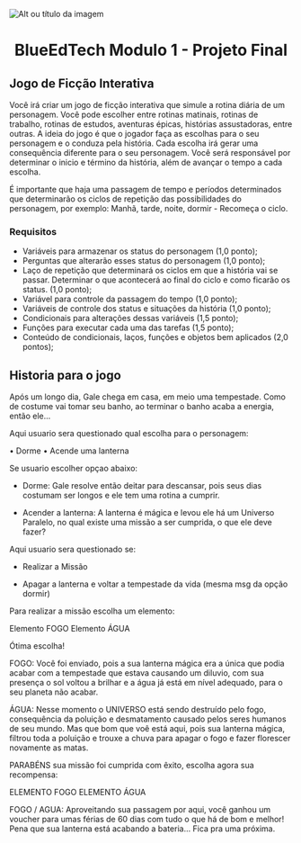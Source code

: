 ![Alt ou título da imagem](https://2315530342-files.gitbook.io/~/files/v0/b/gitbook-x-prod.appspot.com/o/spaces%2F-Mi99jjCn0YFUe30kpPL%2Fuploads%2FmFlzIcbVMgh6m16kALMg%2Fezgif.com-gif-maker%20(1).gif?alt=media&token=bcb684fe-45d5-4feb-a22b-8fb51c8c0022)
# <h1 align="center"> BlueEdTech Modulo 1 - Projeto Final </h1>

## Jogo de Ficção Interativa

Você irá criar um jogo de ficção interativa que simule a rotina diária de um personagem. Você pode escolher entre rotinas matinais, rotinas de trabalho, rotinas de estudos, aventuras épicas, histórias assustadoras, entre outras. A ideia do jogo é que o jogador faça as escolhas para o seu personagem e o conduza pela história. Cada escolha irá gerar uma consequência diferente para o seu personagem. Você será responsável por determinar o inicio e término da história, além de avançar o tempo a cada escolha.

É importante que haja uma passagem de tempo e períodos determinados que determinarão os ciclos de repetição das possibilidades do personagem, por exemplo: Manhã, tarde, noite, dormir - Recomeça o ciclo.

### Requisitos

- Variáveis para armazenar os status do personagem (1,0 ponto);
- Perguntas que alterarão esses status do personagem (1,0 ponto);
- Laço de repetição que determinará os ciclos em que a história vai se passar. Determinar o que acontecerá ao final do ciclo e como ficarão os status. (1,0 ponto);
- Variável para controle da passagem do tempo (1,0 ponto);
- Variáveis de controle dos status e situações da história (1,0 ponto);
- Condicionais para alterações dessas variáveis (1,5 ponto);
- Funções para executar cada uma das tarefas (1,5 ponto);
- Conteúdo de condicionais, laços, funções e objetos bem aplicados (2,0 pontos);

## Historia para o jogo

Após um longo dia, Gale chega em casa, em meio uma tempestade. Como de costume vai tomar seu banho, ao terminar o banho acaba a energia, então ele...

Aqui usuario sera questionado qual escolha para o personagem:

•	Dorme
•	Acende uma lanterna

Se usuario escolher opçao abaixo:

- Dorme: Gale resolve então deitar para descansar, pois seus dias costumam ser longos e ele tem uma rotina a cumprir.

- Acender a lanterna: A lanterna é mágica e levou ele há um Universo Paralelo, no qual existe uma missão a ser cumprida, o que ele deve fazer?

Aqui usuario sera questionado se:

*  Realizar a Missão

* Apagar a lanterna e voltar a tempestade da vida (mesma msg da opção dormir)


Para realizar a missão escolha um elemento: 

Elemento FOGO
Elemento ÁGUA

Ótima escolha! 

FOGO: Você foi enviado, pois a sua lanterna mágica era a única que podia acabar com a tempestade que estava causando um diluvio, com sua presença o sol voltou a brilhar e a água já está em nível adequado, para o seu planeta não acabar.

ÁGUA: Nesse momento o UNIVERSO está sendo destruído pelo fogo, consequência da poluição e desmatamento causado pelos seres humanos de seu mundo. Mas que bom que voê está aqui, pois sua lanterna mágica, filtrou toda a poluição e trouxe a chuva para apagar o fogo e fazer florescer novamente as matas.


PARABÉNS sua missão foi cumprida com êxito, escolha agora sua recompensa:

ELEMENTO FOGO
ELEMENTO ÁGUA

FOGO / AGUA: Aproveitando sua passagem por aqui, você ganhou um voucher para umas férias de 60 dias com tudo o que há de bom e melhor!
Pena que sua lanterna está acabando a bateria...
Fica pra uma próxima.
